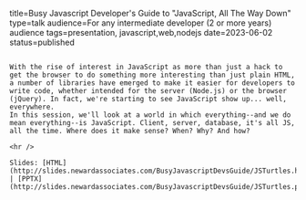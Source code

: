 title=Busy Javascript Developer's Guide to "JavaScript, All The Way Down"
type=talk
audience=For any intermediate developer (2 or more years) audience
tags=presentation, javascript,web,nodejs
date=2023-06-02
status=published
~~~~~~

With the rise of interest in JavaScript as more than just a hack to get the browser to do something more interesting than just plain HTML, a number of libraries have emerged to make it easier for developers to write code, whether intended for the server (Node.js) or the browser (jQuery). In fact, we're starting to see JavaScript show up... well, everywhere.
In this session, we'll look at a world in which everything--and we do mean everything--is JavaScript. Client, server, database, it's all JS, all the time. Where does it make sense? When? Why? And how?
    
<hr />

Slides: [HTML](http://slides.newardassociates.com/BusyJavascriptDevsGuide/JSTurtles.html) | [PPTX](http://slides.newardassociates.com/BusyJavascriptDevsGuide/JSTurtles.pptx)
